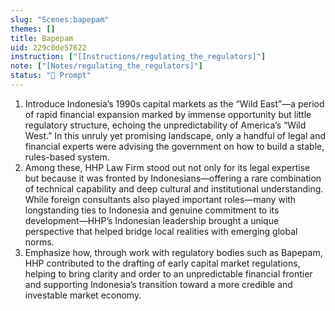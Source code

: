 ```yaml
---
slug: "Scenes:bapepam"
themes: []
title: Bapepam
uid: 229c0de57622
instruction: ["[Instructions/regulating_the_regulators]"]
note: ["[Notes/regulating_the_regulators]"]
status: "💬 Prompt"
---
```

1. Introduce Indonesia’s 1990s capital markets as the “Wild East”—a period of rapid financial expansion marked by immense opportunity but little regulatory structure, echoing the unpredictability of America’s “Wild West.” In this unruly yet promising landscape, only a handful of legal and financial experts were advising the government on how to build a stable, rules-based system.
3. Among these, HHP Law Firm stood out not only for its legal expertise but because it was fronted by Indonesians—offering a rare combination of technical capability and deep cultural and institutional understanding. While foreign consultants also played important roles—many with longstanding ties to Indonesia and genuine commitment to its development—HHP’s Indonesian leadership brought a unique perspective that helped bridge local realities with emerging global norms.
5. Emphasize how, through work with regulatory bodies such as Bapepam, HHP contributed to the drafting of early capital market regulations, helping to bring clarity and order to an unpredictable financial frontier and supporting Indonesia’s transition toward a more credible and investable market economy.
